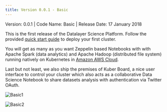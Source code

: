 ```yaml
---
title: Version 0.0.1 - Basic
---
```


Version: 0.0.1 | Code Name: Basic | Release Date: 17 January 2018

This is the first release of the Datalayer Science Platform. Follow the provided [quick start guide](/docs/quick-start) to deploy your first cluster.

You will get as many as you want Zeppelin based Notebooks with with Apache Spark (data analytics) and Apache Hadoop (distributed file system) running natively on Kubernetes in [Amazon AWS Cloud](https://aws.amazon.com).

Last but not least, we also ship the premises of Kuber Board, a nice user interface to control your cluster which also acts as a collaborative Data Science Notebook to share datasets analysis with authentication via Twitter OAuth.

![Basic1](/images/releases/basic-1.jpg "Basic1")

![Basic2](/images/releases/basic-2.jpg "Basic2")
